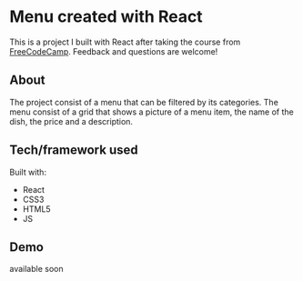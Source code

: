 # Menu created with React
This is a project I built with React after taking the course from [FreeCodeCamp](https://www.youtube.com/watch?v=a_7Z7C_JCyo&t=6699s). Feedback and questions are welcome!


## About
The project consist of a menu that can be filtered by its categories. The menu consist of a grid that shows a picture of a menu item, the name of the dish, the price and a description.

## Tech/framework used
Built with:
* React
* CSS3
* HTML5
* JS

## Demo
available soon